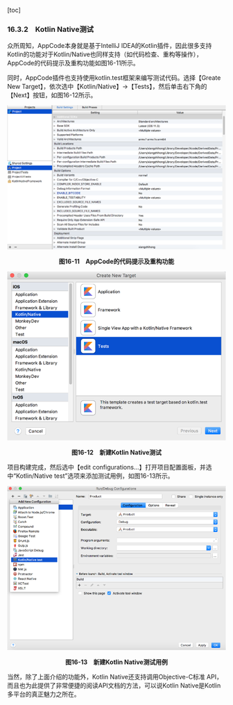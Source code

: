 [toc]

### 16.3.2　Kotlin Native测试

众所周知，AppCode本身就是基于IntelliJ IDEA的Kotlin插件，因此很多支持Kotlin的功能对于Kotlin/Native也同样支持（如代码检查、重构等操作），AppCode的代码提示及重构功能如图16-11所示。

同时，AppCode插件也支持使用kotlin.test框架来编写测试代码。选择【Greate New Target】，依次选中【Kotlin/Native】→【Tests】，然后单击右下角的【Next】按钮，如图16-12所示。

![70.png](./images/70.png)
<center class="my_markdown"><b class="my_markdown">图16-11　AppCode的代码提示及重构功能</b></center>

![71.png](./images/71.png)
<center class="my_markdown"><b class="my_markdown">图16-12　新建Kotlin Native测试</b></center>

项目构建完成，然后选中【edit configurations...】打开项目配置面板，并选中“Kotlin/Native test”选项来添加测试用例，如图16-13所示。

![72.png](./images/72.png)
<center class="my_markdown"><b class="my_markdown">图16-13　新建Kotlin Native测试用例</b></center>

当然，除了上面介绍的功能外，Kotlin Native还支持调用Objective-C标准 API，而且也为此提供了非常便捷的阅读API文档的方法，可以说Kotlin Native是Kotlin多平台的真正魅力之所在。

